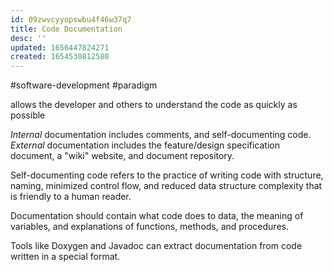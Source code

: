 ```yaml
---
id: 09zwvcyyopswbu4f46w37q7
title: Code Documentation
desc: ''
updated: 1656447824271
created: 1654530812580
---
```

#software-development #paradigm 

allows the developer and others to understand the code as quickly as possible

*Internal* documentation includes comments, and self-documenting code. *External* documentation includes the feature/design specification document, a "wiki" website, and document repository.

Self-documenting code refers to the practice of writing code with structure, naming, minimized control flow, and reduced data structure complexity that is friendly to a human reader.

Documentation should contain what code does to data, the meaning of variables, and explanations of functions, methods, and procedures.

Tools like Doxygen and Javadoc can extract documentation from code written in a special format.
